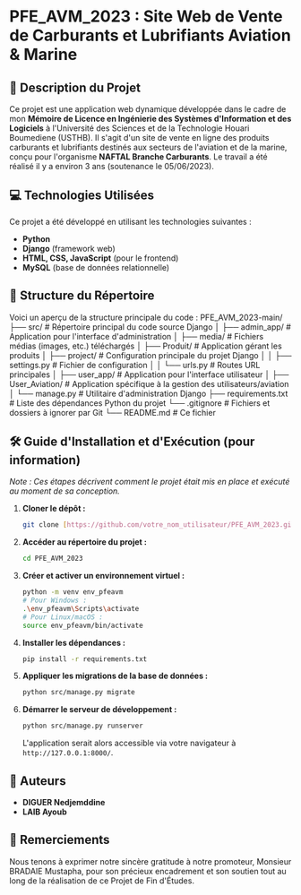 # PFE_AVM_2023 : Site Web de Vente de Carburants et Lubrifiants Aviation & Marine

## 🎯 Description du Projet
Ce projet est une application web dynamique développée dans le cadre de mon **Mémoire de Licence en Ingénierie des Systèmes d'Information et des Logiciels** à l'Université des Sciences et de la Technologie Houari Boumediene (USTHB). Il s'agit d'un site de vente en ligne des produits carburants et lubrifiants destinés aux secteurs de l'aviation et de la marine, conçu pour l'organisme **NAFTAL Branche Carburants**.
Le travail a été réalisé il y a environ 3 ans (soutenance le 05/06/2023).

## 💻 Technologies Utilisées
Ce projet a été développé en utilisant les technologies suivantes :
* **Python**
* **Django** (framework web)
* **HTML, CSS, JavaScript** (pour le frontend)
* **MySQL** (base de données relationnelle)

## 📁 Structure du Répertoire
Voici un aperçu de la structure principale du code :
PFE_AVM_2023-main/
├── src/                       # Répertoire principal du code source Django
│   ├── admin_app/             # Application pour l'interface d'administration
│   ├── media/                 # Fichiers médias (images, etc.) téléchargés
│   ├── Produit/               # Application gérant les produits
│   ├── project/               # Configuration principale du projet Django
│   │   ├── settings.py        # Fichier de configuration
│   │   └── urls.py            # Routes URL principales
│   ├── user_app/              # Application pour l'interface utilisateur
│   ├── User_Aviation/         # Application spécifique à la gestion des utilisateurs/aviation
│   └── manage.py              # Utilitaire d'administration Django
├── requirements.txt           # Liste des dépendances Python du projet
└── .gitignore                 # Fichiers et dossiers à ignorer par Git
└── README.md                  # Ce fichier


## 🛠️ Guide d'Installation et d'Exécution (pour information)
*Note : Ces étapes décrivent comment le projet était mis en place et exécuté au moment de sa conception.*

1.  **Cloner le dépôt :**
    ```bash
    git clone [https://github.com/votre_nom_utilisateur/PFE_AVM_2023.git](https://github.com/votre_nom_utilisateur/PFE_AVM_2023.git)
    ```
2.  **Accéder au répertoire du projet :**
    ```bash
    cd PFE_AVM_2023
    ```
3.  **Créer et activer un environnement virtuel :**
    ```bash
    python -m venv env_pfeavm
    # Pour Windows :
    .\env_pfeavm\Scripts\activate
    # Pour Linux/macOS :
    source env_pfeavm/bin/activate
    ```
4.  **Installer les dépendances :**
    ```bash
    pip install -r requirements.txt
    ```
5.  **Appliquer les migrations de la base de données :**
    ```bash
    python src/manage.py migrate
    ```
6.  **Démarrer le serveur de développement :**
    ```bash
    python src/manage.py runserver
    ```
    L'application serait alors accessible via votre navigateur à `http://127.0.0.1:8000/`.

## 🤝 Auteurs
* **DIGUER Nedjemddine**
* **LAIB Ayoub**

## 🙏 Remerciements
Nous tenons à exprimer notre sincère gratitude à notre promoteur, Monsieur BRADAIE Mustapha, pour son précieux encadrement et son soutien tout au long de la réalisation de ce Projet de Fin d'Études.
